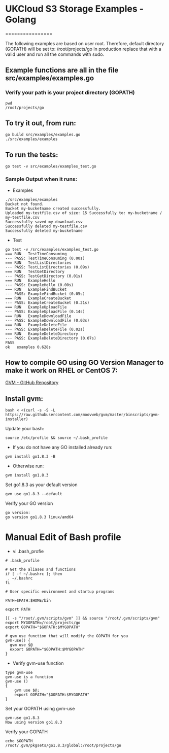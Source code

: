 # UKCloud S3 Storage Examples - Golang 
================

The following examples are based on user root. Therefore, default directory (GOPATH) will be set to:
/root/projects/go
In production replace that with a valid user and run all the commands with sudo.

Example functions are all in the file src/examples/examples.go
------------

### Verify your path is your project directory (GOPATH) 

```
pwd
/root/projects/go
```

## To try it out, from run:

```
go build src/examples/examples.go
./src/examples/examples
```

## To run the tests:

```
go test -v src/examples/examples_test.go
```

### Sample Output when it runs:
* Examples
```
./src/examples/examples
Bucket not found.
Bucket my-bucketname created successfully.
Uploaded my-testfile.csv of size: 15 Successfully to: my-bucketname / my-testfile.csv
Successfully saved my-download.csv
Successfully deleted my-testfile.csv
Successfully deleted my-bucketname
```

* Test
```
go test -v /src/examples/examples_test.go
=== RUN   TestTimeConsuming
--- PASS: TestTimeConsuming (0.00s)
=== RUN   TestListDirectories
--- PASS: TestListDirectories (0.09s)
=== RUN   TestGetDirectory
--- PASS: TestGetDirectory (0.01s)
=== RUN   ExampleHello
--- PASS: ExampleHello (0.00s)
=== RUN   ExampleFindBucket
--- PASS: ExampleFindBucket (0.05s)
=== RUN   ExampleCreateBucket
--- PASS: ExampleCreateBucket (0.21s)
=== RUN   ExampleUploadFile
--- PASS: ExampleUploadFile (0.14s)
=== RUN   ExampleDownloadFile
--- PASS: ExampleDownloadFile (0.03s)
=== RUN   ExampleDeleteFile
--- PASS: ExampleDeleteFile (0.02s)
=== RUN   ExampleDeleteDirectory
--- PASS: ExampleDeleteDirectory (0.07s)
PASS
ok   examples 0.628s

```


How to compile GO using GO Version Manager to make it work on RHEL or CentOS 7:
------------
[GVM - GitHub Repository](https://github.com/moovweb/gvm)

## Install gvm:
```
bash < <(curl -s -S -L https://raw.githubusercontent.com/moovweb/gvm/master/binscripts/gvm-installer)
```

Update your bash:
```
source /etc/profile && source ~/.bash_profile
```

* If you do not have any GO installed already run:
```
gvm install go1.8.3 -B
```
* Otherwise run:
```
gvm install go1.8.3
```

Set go1.8.3 as your default version
```
gvm use go1.8.3 --default
```

Verify your GO version
```
go version:
go version go1.8.3 linux/amd64
```

# Manual Edit of Bash profile
* vi .bash_profie
```
# .bash_profile

# Get the aliases and functions
if [ -f ~/.bashrc ]; then
 . ~/.bashrc
fi

# User specific environment and startup programs

PATH=$PATH:$HOME/bin

export PATH

[[ -s "/root/.gvm/scripts/gvm" ]] && source "/root/.gvm/scripts/gvm"
export MYGOPATH=/root/projects/go
export GOPATH="$GOPATH:$MYGOPATH"

# gvm use function that will modify the GOPATH for you
gvm-use() {
  gvm use $@
  export GOPATH="$GOPATH:$MYGOPATH"
}
```

* Verify gvm-use function
```
type gvm-use
gvm-use is a function
gvm-use ()
{
    gvm use $@;
    export GOPATH="$GOPATH:$MYGOPATH"
}
```

Set your GOPATH using gvm-use
```
gvm-use go1.8.3
Now using version go1.8.3
```

Verify your GOPATH
```
echo $GOPATH
/root/.gvm/pkgsets/go1.8.3/global:/root/projects/go
```
